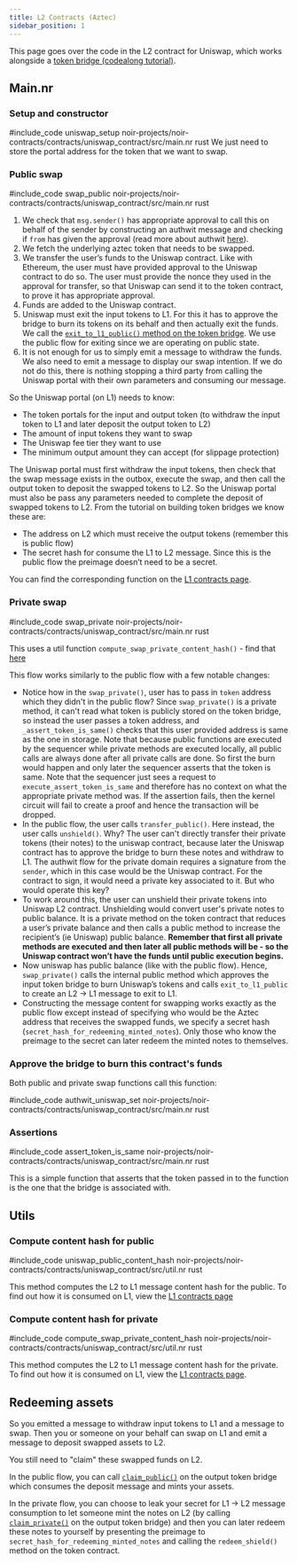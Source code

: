 ```yaml
---
title: L2 Contracts (Aztec)
sidebar_position: 1
---
```


This page goes over the code in the L2 contract for Uniswap, which works alongside a [token bridge (codealong tutorial)](../../codealong/contract_tutorials/advanced/token_bridge/index.md). 

## Main.nr

### Setup and constructor

#include_code uniswap_setup noir-projects/noir-contracts/contracts/uniswap_contract/src/main.nr rust
We just need to store the portal address for the token that we want to swap.


### Public swap

#include_code swap_public noir-projects/noir-contracts/contracts/uniswap_contract/src/main.nr rust

1. We check that `msg.sender()` has appropriate approval to call this on behalf of the sender by constructing an authwit message and checking if `from` has given the approval (read more about authwit [here](../../../aztec/concepts/accounts/authwit.md)).
2. We fetch the underlying aztec token that needs to be swapped.
3. We transfer the user’s funds to the Uniswap contract. Like with Ethereum, the user must have provided approval to the Uniswap contract to do so. The user must provide the nonce they used in the approval for transfer, so that Uniswap can send it to the token contract, to prove it has appropriate approval.
4. Funds are added to the Uniswap contract.
5. Uniswap must exit the input tokens to L1. For this it has to approve the bridge to burn its tokens on its behalf and then actually exit the funds. We call the [`exit_to_l1_public()` method on the token bridge](../../codealong/contract_tutorials/advanced/token_bridge/index.md). We use the public flow for exiting since we are operating on public state.
6. It is not enough for us to simply emit a message to withdraw the funds. We also need to emit a message to display our swap intention. If we do not do this, there is nothing stopping a third party from calling the Uniswap portal with their own parameters and consuming our message.

So the Uniswap portal (on L1) needs to know:

- The token portals for the input and output token (to withdraw the input token to L1 and later deposit the output token to L2)
- The amount of input tokens they want to swap
- The Uniswap fee tier they want to use
- The minimum output amount they can accept (for slippage protection)

The Uniswap portal must first withdraw the input tokens, then check that the swap message exists in the outbox, execute the swap, and then call the output token to deposit the swapped tokens to L2. So the Uniswap portal must also be pass any parameters needed to complete the deposit of swapped tokens to L2. From the tutorial on building token bridges we know these are:

- The address on L2 which must receive the output tokens (remember this is public flow)
- The secret hash for consume the L1 to L2 message. Since this is the public flow the preimage doesn’t need to be a secret.

You can find the corresponding function on the [L1 contracts page](./l1_contract.md).

### Private swap

#include_code swap_private noir-projects/noir-contracts/contracts/uniswap_contract/src/main.nr rust

This uses a util function `compute_swap_private_content_hash()` - find that [here](#utils)

This flow works similarly to the public flow with a few notable changes:

- Notice how in the `swap_private()`, user has to pass in `token` address which they didn't in the public flow? Since `swap_private()` is a private method, it can't read what token is publicly stored on the token bridge, so instead the user passes a token address, and `_assert_token_is_same()` checks that this user provided address is same as the one in storage. Note that because public functions are executed by the sequencer while private methods are executed locally, all public calls are always done after all private calls are done. So first the burn would happen and only later the sequencer asserts that the token is same. Note that the sequencer just sees a request to `execute_assert_token_is_same` and therefore has no context on what the appropriate private method was. If the assertion fails, then the kernel circuit will fail to create a proof and hence the transaction will be dropped.
- In the public flow, the user calls `transfer_public()`. Here instead, the user calls `unshield()`. Why? The user can't directly transfer their private tokens (their notes) to the uniswap contract, because later the Uniswap contract has to approve the bridge to burn these notes and withdraw to L1. The authwit flow for the private domain requires a signature from the `sender`, which in this case would be the Uniswap contract. For the contract to sign, it would need a private key associated to it. But who would operate this key?
- To work around this, the user can unshield their private tokens into Uniswap L2 contract. Unshielding would convert user's private notes to public balance. It is a private method on the token contract that reduces a user’s private balance and then calls a public method to increase the recipient’s (ie Uniswap) public balance. **Remember that first all private methods are executed and then later all public methods will be - so the Uniswap contract won’t have the funds until public execution begins.**
- Now uniswap has public balance (like with the public flow). Hence, `swap_private()` calls the internal public method which approves the input token bridge to burn Uniswap’s tokens and calls `exit_to_l1_public` to create an L2 → L1 message to exit to L1.
- Constructing the message content for swapping works exactly as the public flow except instead of specifying who would be the Aztec address that receives the swapped funds, we specify a secret hash (`secret_hash_for_redeeming_minted_notes`). Only those who know the preimage to the secret can later redeem the minted notes to themselves.

### Approve the bridge to burn this contract's funds

Both public and private swap functions call this function:

#include_code authwit_uniswap_set noir-projects/noir-contracts/contracts/uniswap_contract/src/main.nr rust

### Assertions

#include_code assert_token_is_same noir-projects/noir-contracts/contracts/uniswap_contract/src/main.nr rust

This is a simple function that asserts that the token passed in to the function is the one that the bridge is associated with.

## Utils

### Compute content hash for public

#include_code uniswap_public_content_hash noir-projects/noir-contracts/contracts/uniswap_contract/src/util.nr rust

This method computes the L2 to L1 message content hash for the public. To find out how it is consumed on L1, view the [L1 contracts page](./l1_contract.md)

### Compute content hash for private

#include_code compute_swap_private_content_hash noir-projects/noir-contracts/contracts/uniswap_contract/src/util.nr rust

This method computes the L2 to L1 message content hash for the private. To find out how it is consumed on L1, view the [L1 contracts page](./l1_contract.md).

## Redeeming assets

So you emitted a message to withdraw input tokens to L1 and a message to swap. Then you or someone on your behalf can swap on L1 and emit a message to deposit swapped assets to L2.

You still need to "claim" these swapped funds on L2.

In the public flow, you can call [`claim_public()`](../../codealong/contract_tutorials/advanced/token_bridge/2_minting_on_aztec.md) on the output token bridge which consumes the deposit message and mints your assets.

In the private flow, you can choose to leak your secret for L1 → L2 message consumption to let someone mint the notes on L2 (by calling [`claim_private()`](../../codealong/contract_tutorials/advanced/token_bridge/2_minting_on_aztec.md) on the output token bridge) and then you can later redeem these notes to yourself by presenting the preimage to `secret_hash_for_redeeming_minted_notes` and calling the `redeem_shield()` method on the token contract.
